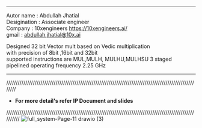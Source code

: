 *******************************************************************************

  Autor name    : Abdullah Jhatial   
  Desigination  : Associate engineer                                                                                                            
  Company       : 10xengineers     https://10xengineers.ai/                                                   
  gmail         : abdullah.jhatial@10x.ai                                               
   
  Designed 32 bit Vector mult based on  Vedic multiplication   
  with precision of 8bit ,16bit and 32bit   
  supported instructions are MUL,MULH, MULHU,MULHSU
  3 staged pipelined 
  operating frequency 2.25 GHz
    
**************************************************************************************


////////////////////////////////////////////////////////////////////////////////////////////////////////

- **For more detail's refer IP Document and slides**

//////////////////////////////////////////////////////////////////////////////////////////////////////////
![full_system-Page-11 drawio (3)](https://github.com/user-attachments/assets/2b032dba-a717-4d85-92fc-8acc71fe688b)
